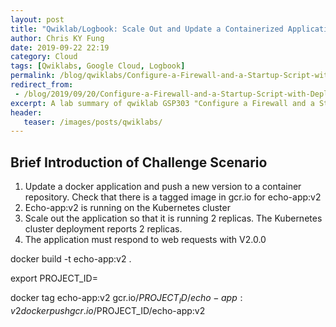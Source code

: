 ```yaml
---
layout: post
title: "Qwiklab/Logbook: Scale Out and Update a Containerized Application on a Kubernetes Cluster"
author: Chris KY Fung
date: 2019-09-22 22:19
category: Cloud
tags: [Qwiklabs, Google Cloud, Logbook]
permalink: /blog/qwiklabs/Configure-a-Firewall-and-a-Startup-Script-with-Deployment-Manager
redirect_from:
 - /blog/2019/09/20/Configure-a-Firewall-and-a-Startup-Script-with-Deployment-Manager
excerpt: A lab summary of qwiklab GSP303 "Configure a Firewall and a Startup Script with Deployment Manager" | 1.  | 2.  | 3.  | 4. 
header: 
   teaser: /images/posts/qwiklabs/
---
```


## Brief Introduction of Challenge Scenario

1. Update a docker application and push a new version to a container repository. Check that there is a tagged image in gcr.io for echo-app:v2
2. Echo-app:v2 is running on the Kubernetes cluster
3. Scale out the application so that it is running 2 replicas. The Kubernetes cluster deployment reports 2 replicas.
4. The application must respond to web requests with V2.0.0


docker build -t echo-app:v2 .

export PROJECT_ID=<your project id>

docker tag echo-app:v2 gcr.io/$PROJECT_ID/echo-app:v2
docker push gcr.io/$PROJECT_ID/echo-app:v2